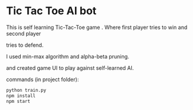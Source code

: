 # Tic Tac Toe AI bot

This is self learning Tic-Tac-Toe game . Where first player tries to win and second player

tries to defend. 

I used min-max algorithm and alpha-beta pruning. 

and created game UI to play against self-learned AI. 

commands (in project folder):

```bash
python train.py
npm install
npm start
```